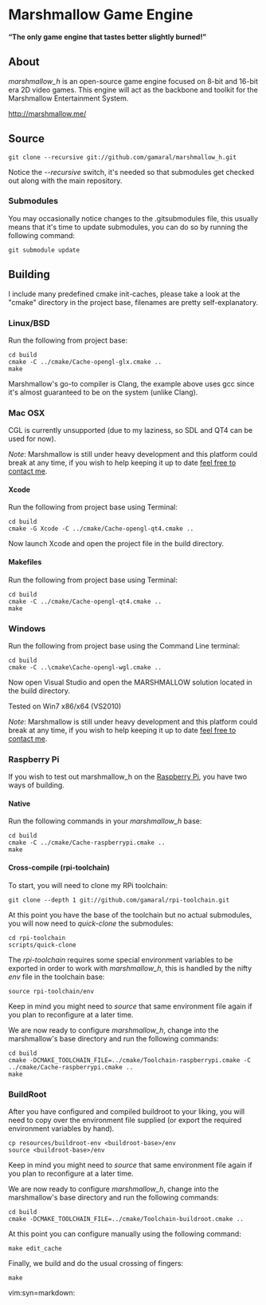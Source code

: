 Marshmallow Game Engine
=======================

**“The only game engine that tastes better slightly burned!”**

About
-----

*marshmallow_h* is an open-source game engine focused on 8-bit and 16-bit era
2D video games. This engine will act as the backbone and toolkit for the
Marshmallow Entertainment System.

<http://marshmallow.me/>

Source
------

	git clone --recursive git://github.com/gamaral/marshmallow_h.git

Notice the *--recursive* switch, it's needed so that submodules get checked
out along with the main repository.

### Submodules

You may occasionally notice changes to the .gitsubmodules file, this usually
means that it's time to update submodules, you can do so by running the
following command:

	git submodule update

Building
--------

I include many predefined cmake init-caches, please take a look at the "cmake"
directory in the project base, filenames are pretty self-explanatory.

### Linux/BSD

Run the following from project base:

	cd build
	cmake -C ../cmake/Cache-opengl-glx.cmake ..
	make

Marshmallow's go-to compiler is Clang, the example above uses gcc since it's
almost guaranteed to be on the system (unlike Clang).

### Mac OSX

CGL is currently unsupported (due to my laziness, so SDL and QT4 can be used for
now).

*Note*: Marshmallow is still under heavy development and this platform could
break at any time, if you wish to help keeping it up to date [feel free to
contact me][gamaral].

#### Xcode

Run the following from project base using Terminal:

	cd build
	cmake -G Xcode -C ../cmake/Cache-opengl-qt4.cmake ..

Now launch Xcode and open the project file in the build directory.

#### Makefiles

Run the following from project base using Terminal:

	cd build
	cmake -C ../cmake/Cache-opengl-qt4.cmake ..
	make

### Windows

Run the following from project base using the Command Line terminal:

	cd build
	cmake -C ..\cmake\Cache-opengl-wgl.cmake ..

Now open Visual Studio and open the MARSHMALLOW solution located in the build
directory.

Tested on Win7 x86/x64 (VS2010)

*Note*: Marshmallow is still under heavy development and this platform could
break at any time, if you wish to help keeping it up to date [feel free to
contact me][gamaral].

### Raspberry Pi

If you wish to test out marshmallow_h on the [Raspberry
Pi](http://www.raspberrypi.com/), you have two ways of building.

#### Native

Run the following commands in your *marshmallow_h* base:

	cd build
	cmake -C ../cmake/Cache-raspberrypi.cmake ..
	make

#### Cross-compile (rpi-toolchain)

To start, you will need to clone my RPi toolchain:

	git clone --depth 1 git://github.com/gamaral/rpi-toolchain.git

At this point you have the base of the toolchain but no actual submodules, you
will now need to *quick-clone* the submodules:

	cd rpi-toolchain
	scripts/quick-clone

The *rpi-toolchain* requires some special environment variables to be exported
in order to work with *marshmallow_h*, this is handled by the nifty *env* file
in the toolchain base:

	source rpi-toolchain/env

Keep in mind you might need to *source* that same environment file again if you
plan to reconfigure at a later time.

We are now ready to configure *marshmallow_h*, change into the marshmallow's
base directory and run the following commands:

	cd build
	cmake -DCMAKE_TOOLCHAIN_FILE=../cmake/Toolchain-raspberrypi.cmake -C ../cmake/Cache-raspberrypi.cmake ..
	make

### BuildRoot

After you have configured and compiled buildroot to your liking, you will need
to copy over the environment file supplied (or export the required environment
variables by hand).

	cp resources/buildroot-env <buildroot-base>/env
	source <buildroot-base>/env

Keep in mind you might need to *source* that same environment file again if you
plan to reconfigure at a later time.

We are now ready to configure *marshmallow_h*, change into the marshmallow's
base directory and run the following commands:

	cd build
	cmake -DCMAKE_TOOLCHAIN_FILE=../cmake/Toolchain-buildroot.cmake ..

At this point you can configure manually using the following command:

	make edit_cache

Finally, we build and do the usual crossing of fingers:

	make

[gamaral]: mailto:g@maral.me "Guillermo A. Amaral B."

vim:syn=markdown:
